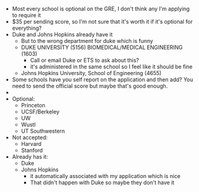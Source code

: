 - Most every school is optional on the GRE, I don't think any I'm applying to require it
- $35 per sending score, so I'm not sure that it's worth it if it's optional for everything?
- Duke and Johns Hopkins already have it
	- But to the wrong department for duke which is funny
	- DUKE UNIVERSITY (5156) BIOMEDICAL/MEDICAL ENGINEERING (1603)
		- Call or email Duke or ETS to ask about this?
		- it's administered in the same school so I feel like it should be fine
	- Johns Hopkins University, School of Engineering (4655)
- Some schools have you self report on the application and then add? You need to send the official score but maybe that's good enough.
-
- Optional:
	- Princeton
	- UCSF/Berkeley
	- UW
	- Wustl
	- UT Southwestern
- Not accepted:
	- Harvard
	- Stanford
- Already has it:
	- Duke
	- Johns Hopkins
		- it automatically associated with my application which is nice
		- That didn't happen with Duke so maybe they don't have it